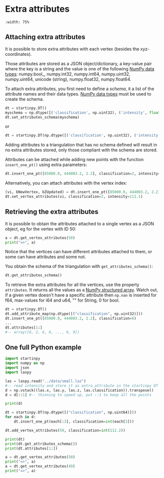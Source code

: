 # Extra attributes

```{image} figs/extra_attributes.png
:width: 75%
```

## Attaching extra attributes

It is possible to store extra attributes with each vertex (besides the xyz-coordinates).

Those attributes are stored as a JSON object/dictionary, a key-value pair where the key is a string and the value is one of the following [NumPy data types](https://numpy.org/doc/stable/user/basics.types.html): numpy.bool_, numpy.int32, numpy.int64, numpy.uint32, numpy.uint64, unicode (string), numpy.float32, numpy.float64.

To attach extra attributes, you first need to define a *schema*, it a list of the attribute names and their data types.
[NumPy data types](https://numpy.org/doc/stable/reference/arrays.dtypes.html#arrays-dtypes) must be used to create the schema.

```python
dt = startinpy.DT()
myschema = np.dtype([('classification', np.uint32), ('intensity', float)])
dt.set_attributes_schema(myschema)
```

or

```python
dt = startinpy.DT(np.dtype([('classification', np.uint32), ('intensity', float)]))
```

Adding attributes to a triangulation that has no schema defined will result in no extra attributes stored, only those compliant with the schema are stored.

Attributes can be attached while adding new points with the function `insert_one_pt()` using extra parameters:

```python
dt.insert_one_pt([85000.0, 444003.2, 2.2], classification=2, intensity=111.1)
```

Alternatively, you can attach attributes with the vertex index:

```python
(vi, bNewVertex, bZUpdated) = dt.insert_one_pt([85000.0, 444003.2, 2.2])
dt.set_vertex_attributes(vi, classification=2, intensity=111.1)
```


## Retrieving the extra attributes

It is possible to obtain the attributes attached to a single vertex as a JSON object, eg for the vertex with ID 50:

```python
a = dt.get_vertex_attributes(50)
print("=>", a)
```

Notice that the vertices can have different attributes attached to them, or some can have attributes and some not.

You obtain the schema of the triangulation with `get_attributes_schema()`:

```python
dt.get_attributes_schema()
```

To retrieve the extra attributes for all the vertices, use the property `attributes`.
It returns all the values as a [NumPy structured array](https://numpy.org/doc/stable/user/basics.rec.html).
Watch out, if a given vertex doesn't have a specific attribute then ``np.nan`` is inserted
for f64, max-values for i64 and u64, "" for String, 0 for bool.

```python
dt = startinpy.DT()
dt.add_attribute_map(np.dtype([("classification", np.uint32)]))
dt.insert_one_pt([85000.0, 444003.2, 2.2], classification=6)
...
dt.attributes[1:]
#-- array([6, 2, 6, 6, ..., 6, 9])
```


## One full Python example

```python
import startinpy
import numpy as np
import json
import laspy

las = laspy.read("../data/small.laz")
#-- read intensity and store it as extra_attribute in the startinpy DT
d = np.vstack((las.x, las.y, las.z, las.classification)).transpose()
d = d[::1] #-- thinning to speed up, put ::1 to keep all the points

print(d)

dt = startinpy.DT(np.dtype([("classification", np.uint64)]))
for each in d:
    dt.insert_one_pt(each[:3], classification=int(each[3]))

dt.add_vertex_attributes(50, classification=int(112.2))

print(dt)
print(dt.get_attributes_schema())
print(dt.attributes[1:])

a = dt.get_vertex_attributes(50)
print("=>", a)
a = dt.get_vertex_attributes(49)
print("=>", a)
```
